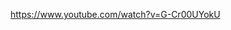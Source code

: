 https://www.youtube.com/watch?v=G-Cr00UYokU

<!--

/* ========== Media Queries (MEDIUM DEVICES): ========== */
@media screen and (max-width: 1024px) {

}

/* ========== Media Queries (SMALL DEVICES): ========== */
@media screen and (max-width: 600px) {

}

 -->
